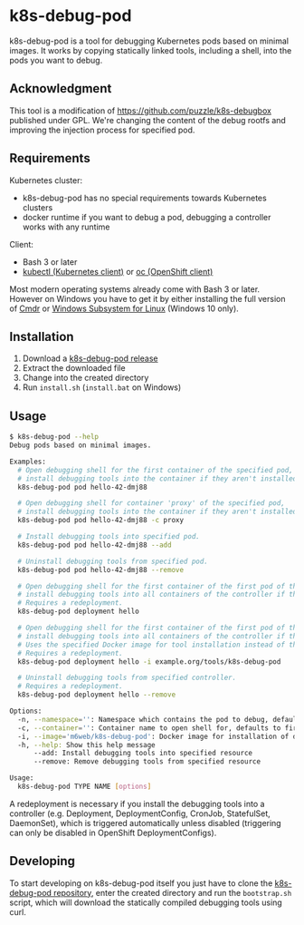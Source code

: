 # k8s-debug-pod

k8s-debug-pod is a tool for debugging Kubernetes pods based on minimal images.
It works by copying statically linked tools, including a shell, into the pods you want to debug.

## Acknowledgment

This tool is a modification of https://github.com/puzzle/k8s-debugbox published under GPL. We're changing the content of the debug rootfs and improving the injection process for specified pod.

## Requirements

Kubernetes cluster:
* k8s-debug-pod has no special requirements towards Kubernetes clusters
* docker runtime if you want to debug a pod, debugging a controller works with any runtime

Client:
* Bash 3 or later
* [kubectl (Kubernetes client)](https://kubernetes.io/docs/tasks/tools/install-kubectl/) or [oc (OpenShift client)](https://docs.okd.io/latest/cli_reference/get_started_cli.html)

Most modern operating systems already come with Bash 3 or later. However on Windows you have to get it by either installing the full version of [Cmdr](http://cmder.net/) or [Windows Subsystem for Linux](https://docs.microsoft.com/en-us/windows/wsl/install-win10) (Windows 10 only).

## Installation

1. Download a [k8s-debug-pod release](https://github.com/m6web/k8s-debug-pod/releases)
2. Extract the downloaded file
3. Change into the created directory
4. Run `install.sh` (`install.bat` on Windows)

## Usage

```sh
$ k8s-debug-pod --help
Debug pods based on minimal images.

Examples:
  # Open debugging shell for the first container of the specified pod,
  # install debugging tools into the container if they aren't installed yet.
  k8s-debug-pod pod hello-42-dmj88

  # Open debugging shell for container 'proxy' of the specified pod,
  # install debugging tools into the container if they aren't installed yet.
  k8s-debug-pod pod hello-42-dmj88 -c proxy

  # Install debugging tools into specified pod.
  k8s-debug-pod pod hello-42-dmj88 --add

  # Uninstall debugging tools from specified pod.
  k8s-debug-pod pod hello-42-dmj88 --remove

  # Open debugging shell for the first container of the first pod of the specified controller,
  # install debugging tools into all containers of the controller if they aren't installed yet.
  # Requires a redeployment.
  k8s-debug-pod deployment hello

  # Open debugging shell for the first container of the first pod of the specified controller,
  # install debugging tools into all containers of the controller if they aren't installed yet.
  # Uses the specified Docker image for tool installation instead of the default one.
  # Requires a redeployment.
  k8s-debug-pod deployment hello -i example.org/tools/k8s-debug-pod

  # Uninstall debugging tools from specified controller.
  # Requires a redeployment.
  k8s-debug-pod deployment hello --remove

Options:
  -n, --namespace='': Namespace which contains the pod to debug, defaults to the namespace of the current kubectl context
  -c, --container='': Container name to open shell for, defaults to first container in pod
  -i, --image='m6web/k8s-debug-pod': Docker image for installation of debugging via controller. Must be built from 'm6web/k8s-debug-pod' repository.
  -h, --help: Show this help message
      --add: Install debugging tools into specified resource
      --remove: Remove debugging tools from specified resource

Usage:
  k8s-debug-pod TYPE NAME [options]
```

A redeployment is necessary if you install the debugging tools into a controller (e.g. Deployment, DeploymentConfig, CronJob, StatefulSet, DaemonSet), which is triggered automatically unless disabled (triggering can only be disabled in OpenShift DeploymentConfigs).

## Developing

To start developing on k8s-debug-pod itself you just have to clone the [k8s-debug-pod repository](https://github.com/m6web/k8s-debug-pod), enter the created directory and run the `bootstrap.sh` script, which will download the statically compiled debugging tools using curl.
